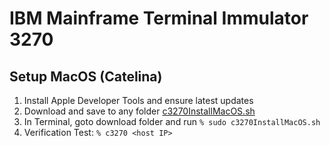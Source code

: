 # IBM Mainframe Terminal Immulator 3270

## Setup MacOS (Catelina)
1. Install Apple Developer Tools and ensure latest updates
2. Download and save to any folder [c3270InstallMacOS.sh](../c3270InstallMacOs.sh)
3. In Terminal, goto download folder and run ```% sudo c3270InstallMacOS.sh```
4. Verification Test: ```% c3270 <host IP>```